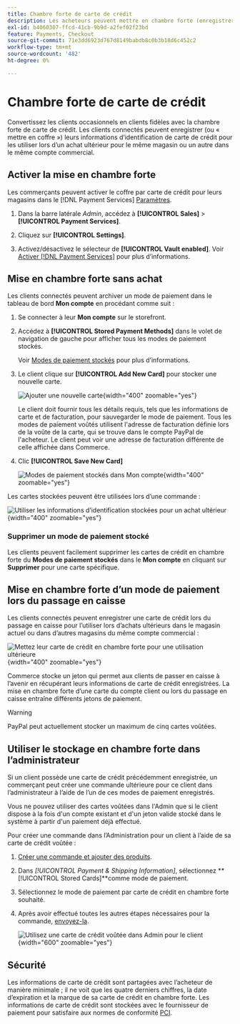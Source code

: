 ```yaml
---
title: Chambre forte de carte de crédit
description: Les acheteurs peuvent mettre en chambre forte (enregistrer) leurs informations de carte de crédit pour leurs achats futurs.
exl-id: b4060307-ffcd-41cb-9b9d-a2fef02f23bd
feature: Payments, Checkout
source-git-commit: 71e3dd6923d767d8149babdb8c0b3b18d6c452c2
workflow-type: tm+mt
source-wordcount: '482'
ht-degree: 0%

---
```


# Chambre forte de carte de crédit

Convertissez les clients occasionnels en clients fidèles avec la chambre forte de carte de crédit. Les clients connectés peuvent enregistrer (ou « mettre en coffre ») leurs informations d’identification de carte de crédit pour les utiliser lors d’un achat ultérieur pour le même magasin ou un autre dans le même compte commercial.

## Activer la mise en chambre forte

Les commerçants peuvent activer le coffre par carte de crédit pour leurs magasins dans le [!DNL Payment Services] [Paramètres](settings.md#card-vaulting).

1. Dans la barre latérale _Admin_, accédez à **[!UICONTROL Sales]** > **[!UICONTROL Payment Services]**.

1. Cliquez sur **[!UICONTROL Settings]**.

1. Activez/désactivez le sélecteur de **[!UICONTROL Vault enabled]**. Voir [Activer [!DNL Payment Services]](settings.md#enable-payment-services) pour plus d’informations.

## Mise en chambre forte sans achat

Les clients connectés peuvent archiver un mode de paiement dans le tableau de bord **Mon compte** en procédant comme suit :

1. Se connecter à leur **Mon compte** sur le storefront.

1. Accédez à **[!UICONTROL Stored Payment Methods]** dans le volet de navigation de gauche pour afficher tous les modes de paiement stockés.

   Voir [Modes de paiement stockés](https://experienceleague.adobe.com/en/docs/commerce-admin/stores-sales/payments/stored-payment-methods) pour plus d’informations.

1. Le client clique sur **[!UICONTROL Add New Card]** pour stocker une nouvelle carte.

   ![Ajouter une nouvelle carte](assets/add-new-card.png){width="400" zoomable="yes"}

   Le client doit fournir tous les détails requis, tels que les informations de carte et de facturation, pour sauvegarder le mode de paiement.
Tous les modes de paiement voûtés utilisent l&#39;adresse de facturation définie lors de la voûte de la carte, qui se trouve dans le compte PayPal de l&#39;acheteur. Le client peut voir une adresse de facturation différente de celle affichée dans Commerce.

1. Clic **[!UICONTROL Save New Card]**

   ![Modes de paiement stockés dans Mon compte](assets/stored-payment-methods.png){width="400" zoomable="yes"}

Les cartes stockées peuvent être utilisées lors d’une commande :

![Utiliser les informations d’identification stockées pour un achat ultérieur](assets/use-stored-card.png){width="400" zoomable="yes"}

### Supprimer un mode de paiement stocké

Les clients peuvent facilement supprimer les cartes de crédit en chambre forte du **Modes de paiement stockés** dans le **Mon compte** en cliquant sur **Supprimer** pour une carte spécifique.

## Mise en chambre forte d’un mode de paiement lors du passage en caisse

Les clients connectés peuvent enregistrer une carte de crédit lors du passage en caisse pour l’utiliser lors d’achats ultérieurs dans le magasin actuel ou dans d’autres magasins du même compte commercial :

![Mettez leur carte de crédit en chambre forte pour une utilisation ultérieure](assets/save-card-for-later.png){width="400" zoomable="yes"}

Commerce stocke un jeton qui permet aux clients de passer en caisse à l’avenir en récupérant leurs informations de carte de crédit enregistrées. La mise en chambre forte d’une carte du compte client ou lors du passage en caisse entraîne différents jetons de paiement.

>[!WARNING]
>
> PayPal peut actuellement stocker un maximum de cinq cartes voûtées.

## Utiliser le stockage en chambre forte dans l’administrateur

Si un client possède une carte de crédit précédemment enregistrée, un commerçant peut créer une commande ultérieure pour ce client dans l’administrateur à l’aide de l’un de ces modes de paiement enregistrés.

Vous ne pouvez utiliser des cartes voûtées dans l&#39;Admin que si le client dispose à la fois d&#39;un compte existant et d&#39;un jeton valide stocké dans le système à partir d&#39;un paiement déjà effectué.

Pour créer une commande dans l’Administration pour un client à l’aide de sa carte de crédit voûtée :

1. [Créer une commande et ajouter des produits](https://experienceleague.adobe.com/docs/commerce-admin/stores-sales/point-of-purchase/assist/customer-account-create-order.html).
1. Dans _[!UICONTROL Payment & Shipping Information]_, sélectionnez **[!UICONTROL Stored Cards]**comme mode de paiement.
1. Sélectionnez le mode de paiement par carte de crédit en chambre forte souhaité.
1. Après avoir effectué toutes les autres étapes nécessaires pour la commande, [envoyez-la](https://experienceleague.adobe.com/docs/commerce-admin/stores-sales/point-of-purchase/assist/customer-account-create-order.html?lang=en#step-3%3A-submit-the-order).

   ![Utilisez une carte de crédit voûtée dans Admin pour le client](assets/admin-vaultedcard.png){width="600" zoomable="yes"}

## Sécurité

Les informations de carte de crédit sont partagées avec l’acheteur de manière minimale ; il ne voit que les quatre derniers chiffres, la date d’expiration et la marque de sa carte de crédit en chambre forte. Les informations de carte de crédit sont stockées avec le fournisseur de paiement pour satisfaire aux normes de conformité [PCI](security.md#PCI-compliance).
